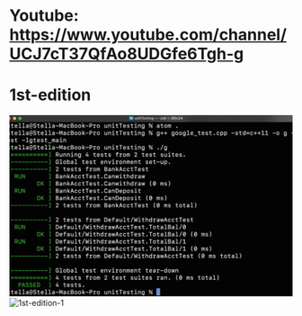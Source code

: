# Youtube: https://www.youtube.com/channel/UCJ7cT37QfAo8UDGfe6Tgh-g

# 1st-edition
![1st-edition](https://github.com/stella-vir/unitTesting/blob/main/screenshots/Screen%20Shot%202022-10-24%20at%2013.04.16.png)
![1st-edition-1](https://github.com/stella-vir/unitTesting/blob/main/screenshots/Screen%20Shot%202022-2022-11-5%20at%2010.22.46.png)
